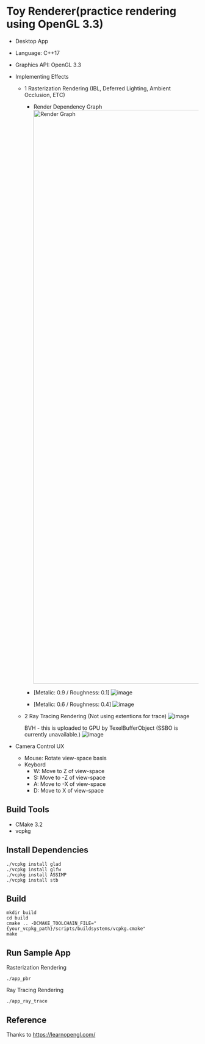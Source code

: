 # Toy Renderer(practice rendering using OpenGL 3.3)
- Desktop App
- Language: C++17
- Graphics API: OpenGL 3.3

- Implementing Effects
  - 1 Rasterization Rendering (IBL, Deferred Lighting, Ambient Occlusion, ETC)
    - Render Dependency Graph
      <img width="1505" alt="Render Graph" src="https://github.com/user-attachments/assets/afa3c0ea-f917-4f72-960d-a927a8381afa">


    - [Metalic: 0.9 / Roughness: 0.1]
      ![image](https://github.com/Windowline/ToyRenderer/assets/17508384/28df3a4e-9c4d-4cca-bb7d-85bf422d8151)

    - [Metalic: 0.6 / Roughness: 0.4]
      ![image](https://github.com/Windowline/ToyRenderer/assets/17508384/9166d4bf-ed49-4649-96b0-6dce5239d380)
      
  - 2 Ray Tracing Rendering (Not using extentions for trace)
      ![image](https://github.com/user-attachments/assets/269ab8cb-f933-4c4b-9ace-7984c17ab1b3)

      BVH - this is uploaded to GPU by TexelBufferObject (SSBO is currently unavailable.)
      ![image](https://github.com/user-attachments/assets/45fe607a-e085-43a8-a6ff-0ad41e248564)

  
- Camera Control UX
  - Mouse: Rotate view-space basis 
  - Keybord
    - W: Move to Z of view-space
    - S: Move to -Z of view-space
    - A: Move to -X of view-space
    - D: Move to X of view-space


## Build Tools
- CMake 3.2
- vcpkg

## Install Dependencies
```
./vcpkg install glad
./vcpkg install glfw
./vcpkg install ASSIMP
./vcpkg install stb
```

## Build
```
mkdir build
cd build
cmake .. -DCMAKE_TOOLCHAIN_FILE="{your_vcpkg_path}/scripts/buildsystems/vcpkg.cmake"
make
```

## Run Sample App
Rasterization Rendering
```
./app_pbr
```

Ray Tracing Rendering
```
./app_ray_trace
```

## Reference
Thanks to https://learnopengl.com/


  
